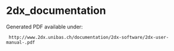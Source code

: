2dx_documentation
=================

Generated PDF available under:

     http://www.2dx.unibas.ch/documentation/2dx-software/2dx-user-manual-.pdf
